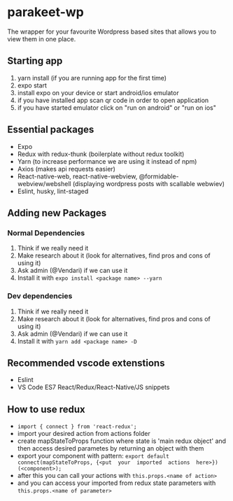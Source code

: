 
# parakeet-wp

The wrapper for your favourite Wordpress based sites that allows you to view them in one place.

  

## Starting app

1. yarn install (if you are running app for the first time)
2. expo start
3. install expo on your device or start android/ios emulator
4. if you have installed app scan qr code in order to open application
5. if you have started emulator click on "run on android" or "run on ios"

## Essential packages
- Expo
- Redux with redux-thunk (boilerplate without redux toolkit)
- Yarn (to increase performance we are using it instead of npm)
- Axios (makes api requests easier)
- React-native-web, react-native-webview, @formidable-webview/webshell (displaying wordpress posts with scallable webwiev)
- Eslint, husky, lint-staged

## Adding new Packages
### Normal Dependencies
1. Think if we really need it
2. Make research about it (look for alternatives, find pros and cons of using it)
3. Ask admin (@Vendari) if we can use it
4. Install it with `expo install <package name> --yarn`
### Dev dependencies
1. Think if we really need it
2. Make research about it (look for alternatives, find pros and cons of using it)
3. Ask admin (@Vendari) if we can use it
4. Install it with `yarn add <package name> -D`

## Recommended vscode extenstions
- Eslint
- VS Code ES7 React/Redux/React-Native/JS snippets

## How to use redux
-  `import { connect } from 'react-redux';`
- import your desired action from actions folder
- create mapStateToProps function where state is 'main redux object' and then access desired parametes by returning an object with them
- export your component with pattern: `export default connect(mapStateToProps, {<put  your  imported  actions  here>})(<component>);`
- after this you can call your actions with `this.props.<name of action>`
- and you can access your imported from redux state parameters with `this.props.<name of parameter>`
